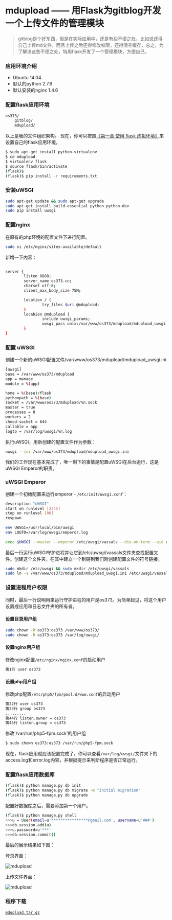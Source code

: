 # mdupload —— 用Flask为gitblog开发一个上传文件的管理模块

> gitblog是个好东西，但是在实际应用中，还是有些不便之处，比如说还得自己上传md文件，而且上传之后还得修改权限，还得清空缓存，总之，为了解决这些不便之处，特用flask开发了一个管理模块，方便自己。

### 应用环境介绍

* Ubuntu 14.04
* 默认的python 2.7.6
* 默认安装的nginx 1.4.6

### 配置flask应用环境

```bash
os373/
    gitblog/
    mdupload/
```

以上是我的文件组织架构。
现在，你可以按照[《第一章 使用 flask 虚拟环境》](http://www.os373.cn/blog/flask001.html)来设置自己的flask应用环境。

```bash
$ sudo apt-get install python-virtualenv
$ cd mdupload
$ virtualenv flask
$ source flask/bin/activate
(flask)$
(flask)$ pip install -r requirements.txt
```
### 安装uWSGI

```bash
sudo apt-get update && sudo apt-get upgrade
sudo apt-get install build-essential python python-dev
sudo pip install uwsgi
```

### 配置nginx

在原有的php环境的配置文件下进行配置。
```bash
sudo vi /etc/nginx/sites-available/default
```

新增一下内容：
```bash

server {
        listen 8888;
        server_name os373.cn;
        charset utf-8;
        client_max_body_size 75M;

        location / {
                try_files $uri @mdupload;
        }
        locahion @mdupload {
                include uwsgi_params;
                uwsgi_pass unix:/var/www/os373/mdupload/mdupload_uwsgi.sock;
        }
}


```

### 配置 uWSGI
创建一个新的uWSGI配置文件/var/www/os373/mdupload/mdupload_uwsgi.ini

```bash
[uwsgi]
base = /var/www/os373/mdupload
app = manage
module = %(app)

home = %(base)/flask
pythonpath = %(base)
socket = /var/www/os373/mdupload/%n.sock
master = true
processes = 8
workers = 2
chmod-socket = 644
callable = app
logto = /var/log/uwsgi/%n.log

```

执行uWSGI，用新创建的配置文件作为参数：

```bash
uwsgi --ini /var/www/os373/mdupload/mdupload_uwsgi.ini
```

我们的工作现在基本完成了，唯一剩下的事情是配置uWSGI在后台运行，这是uWSGI Emperor的职责。

### uWSGI Emperor

创建一个初始配置来运行emperor - `/etc/init/uwsgi.conf`：

```bash
description "uWSGI"
start on runlevel [2345]
stop on runlevel [06]
respawn
 
env UWSGI=/usr/local/bin/uwsgi
env LOGTO=/var/log/uwsgi/emperor.log
 
exec $UWSGI --master --emperor /etc/uwsgi/vassals --die-on-term --uid os373 --gid os373 --logto $LOGTO
```

最后一行运行uWSGI守护进程并让它到/etc/uwsgi/vassals文件夹查找配置文件。创建这个文件夹，在其中建立一个到链到我们刚创建配置文件的符号链接。

```bash
sudo mkdir /etc/uwsgi && sudo mkdir /etc/uwsgi/vassals
sudo ln -s /var/www/os373/mdupload/mdupload_uwsgi.ini /etc/uwsgi/vassals
```

### 设置进程用户权限
同时，最后一行说明用来运行守护进程的用户是os373。为简单起见，将这个用户设置成应用和日志文件夹的所有者。
#### 设置目录用户组

```bash
sudo chown -R os373:os373 /var/www/os373/
sudo chown -R os373:os373 /var/log/uwsgi/
```

#### 设置nginx用户组
修改nginx配置`/etc/nginx/nginx.conf`的启动用户

```bash
第1行 user os373
```

#### 设置php用户组
修改php配置`/etc/php5/fpm/pool.d/www.conf`的启动用户

```bash
第22行 user os373
第23行 group os373
.........
第44行 listen.owner = os373
第45行 listen.group = os373
```

修改'/var/run/php5-fpm.sock'的用户组

```bash
$ sudo chown os373:os373 /var/run/php5-fpm.sock
```

现在，flask应用就应该配置完成了。你可以查看`/var/log/uwsgi/`文件夹下的access.log和error.log内容，并根据提示来判断程序是否正常运行。

### 配置flask应用数据库

```bash
(flask)$ python manage.py db init
(flask)$ python manage.py db migrate -m "initial migration"
(flask)$ python manage.py db upgrade
```
配置好数据库之后，需要添加第一个用户。
```bash
(flask)$ python manage.py shell
>>>u = User(email=u'****************@gmail.com', username=u'###')
>>>db.session.add(u)
>>>u.password=u'***'
>>>db.session.commit()
```

最后的展示结果如下图：

登录界面：

![mdupload](http://www.os373.cn/blog/img/mdupload/01.png)

上传文件界面：

![mdupload](http://www.os373.cn/blog/img/mdupload/02.png)


### 程序下载

[<code class="pull-right">mdupload.tar.gz</code>](http://www.os373.cn/blog/mdupload.tar.gz)




